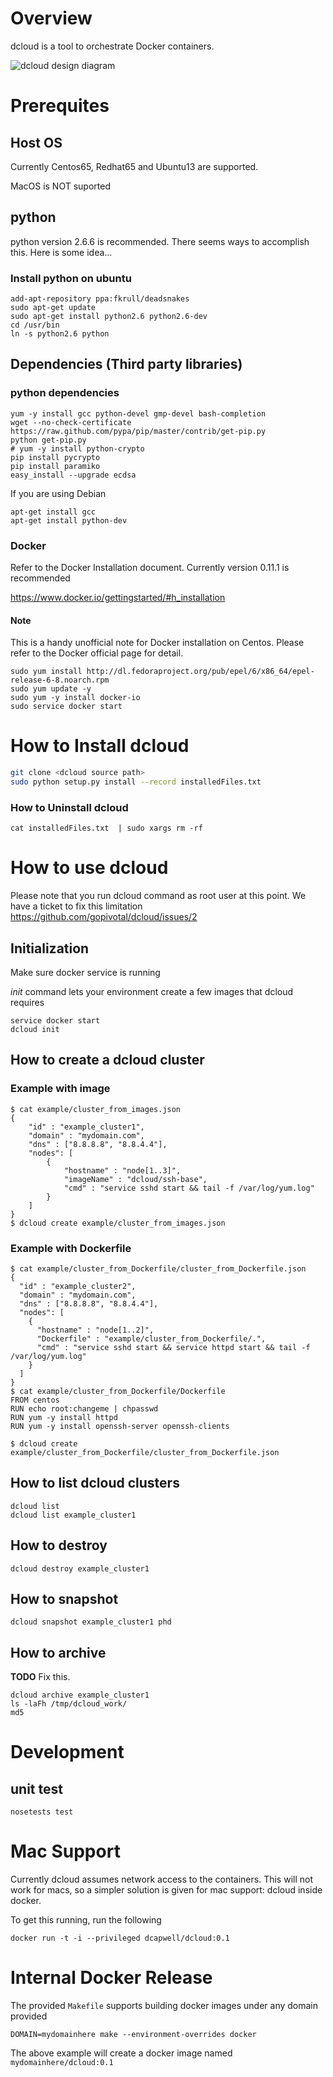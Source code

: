 <!--- 
Copyright (C) 2013-2014 Pivotal Software, Inc. 

All rights reserved. This program and the accompanying materials
are made available under the terms of the under the Apache License, 
Version 2.0 (the "License”); you may not use this file except in compliance 
with the License. You may obtain a copy of the License at

http://www.apache.org/licenses/LICENSE-2.0

Unless required by applicable law or agreed to in writing, software
distributed under the License is distributed on an "AS IS" BASIS,
WITHOUT WARRANTIES OR CONDITIONS OF ANY KIND, either express or implied.
See the License for the specific language governing permissions and
limitations under the License.
-->


Overview
====================
dcloud is a tool to orchestrate Docker containers.

![dcloud design diagram](https://raw.githubusercontent.com/gopivotal/dcloud/master/doc/diagram1.jpg)

Prerequites
==========================

Host OS
-----------
Currently Centos65, Redhat65 and Ubuntu13 are supported.

MacOS is NOT suported

python
-----------
python version 2.6.6 is recommended. There seems ways to accomplish this.
Here is some idea...

### Install python on ubuntu

```
add-apt-repository ppa:fkrull/deadsnakes
sudo apt-get update
sudo apt-get install python2.6 python2.6-dev
cd /usr/bin
ln -s python2.6 python
```

Dependencies (Third party libraries)
------------------------

### python dependencies

```
yum -y install gcc python-devel gmp-devel bash-completion
wget --no-check-certificate https://raw.github.com/pypa/pip/master/contrib/get-pip.py
python get-pip.py
# yum -y install python-crypto
pip install pycrypto
pip install paramiko
easy_install --upgrade ecdsa

```
If you are using Debian
```
apt-get install gcc
apt-get install python-dev
```

### Docker
Refer to the Docker Installation document. Currently version 0.11.1 is recommended

https://www.docker.io/gettingstarted/#h_installation

#### Note
This is a handy unofficial note for Docker installation on Centos. Please refer to the Docker official page for detail.

```
sudo yum install http://dl.fedoraproject.org/pub/epel/6/x86_64/epel-release-6-8.noarch.rpm
sudo yum update -y
sudo yum -y install docker-io
sudo service docker start
```



How to Install dcloud
==========================

```bash
git clone <dcloud source path>
sudo python setup.py install --record installedFiles.txt
```

### How to Uninstall dcloud
```
cat installedFiles.txt  | sudo xargs rm -rf
```

How to use dcloud
=======================
Please note that you run dcloud command as root user at this point. We have a ticket to fix this limitation https://github.com/gopivotal/dcloud/issues/2

Initialization
---------------
Make sure docker service is running

*init* command lets your environment create a few images that dcloud requires

```
service docker start
dcloud init
```

How to create a dcloud cluster
-----------------
### Example with image
```
$ cat example/cluster_from_images.json
{
	"id" : "example_cluster1",
	"domain" : "mydomain.com",
	"dns" : ["8.8.8.8", "8.8.4.4"],
	"nodes": [
		{
			"hostname" : "node[1..3]",
			"imageName" : "dcloud/ssh-base",
			"cmd" : "service sshd start && tail -f /var/log/yum.log"
		}
	]
}
$ dcloud create example/cluster_from_images.json
```
### Example with Dockerfile
```
$ cat example/cluster_from_Dockerfile/cluster_from_Dockerfile.json
{
  "id" : "example_cluster2",
  "domain" : "mydomain.com",
  "dns" : ["8.8.8.8", "8.8.4.4"],
  "nodes": [
    {
      "hostname" : "node[1..2]",
      "Dockerfile" : "example/cluster_from_Dockerfile/.",
      "cmd" : "service sshd start && service httpd start && tail -f /var/log/yum.log"
    }
  ]
}
$ cat example/cluster_from_Dockerfile/Dockerfile
FROM centos
RUN echo root:changeme | chpasswd
RUN yum -y install httpd
RUN yum -y install openssh-server openssh-clients

$ dcloud create example/cluster_from_Dockerfile/cluster_from_Dockerfile.json
```

How to list dcloud clusters
------------------------

```
dcloud list
dcloud list example_cluster1
```

How to destroy
------------------------
```
dcloud destroy example_cluster1
```

How to snapshot
------------------------
```
dcloud snapshot example_cluster1 phd
```

How to archive
------------------------
__TODO__ Fix this.

```
dcloud archive example_cluster1
ls -laFh /tmp/dcloud_work/
md5
```

Development
=====================================
unit test
---------------------
```
nosetests test
```

Mac Support
=====================================
Currently dcloud assumes network access to the containers.  This will not work for macs, so a simpler solution is given for mac support: dcloud inside docker.

To get this running, run the following

    docker run -t -i --privileged dcapwell/dcloud:0.1

Internal Docker Release
=====================================

The provided `Makefile` supports building docker images under any domain provided

    DOMAIN=mydomainhere make --environment-overrides docker

The above example will create a docker image named `mydomainhere/dcloud:0.1`
